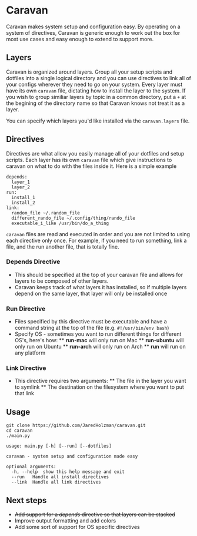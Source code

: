 # Caravan

Caravan makes system setup and configuration easy. By operating on a system of directives, Caravan is generic enough to work out the box for most use cases and easy enough to extend to support more.

## Layers
Caravan is organized around layers. Group all your setup scripts and dotfiles into a single logical directory and you can use directives to link all of your configs wherever they need to go on your system. Every layer must have its own `caravan` file, dictating how to install the layer to the system. If you wish to group similiar layers by topic in a common directory, put a `+` at the begining of the directory name so that Caravan knows not treat it as a layer.

You can specify which layers you'd like installed via the `caravan.layers` file.

## Directives
Directives are what allow you easily manage all of your dotfiles and setup scripts. Each layer has its own `caravan` file which give instructions to caravan on what to do with the files inside it. Here is a simple example
```
depends:
  layer_1
  layer_2
run:
  install_1
  install_2
link:
  random_file ~/.random_file
  different_rando_file ~/.config/thing/rando_file
  executable_i_like /usr/bin/do_a_thing
```
`caravan` files are read and executed in order and you are not limited to using each directive only once. For example, if you need to run something, link a file, and the run another file, that is totally fine.
### Depends Directive
* This should be specified at the top of your caravan file and allows for layers to be composed of other layers. 
* Caravan keeps track of what layers it has installed, so if multiple layers depend on the same layer, that layer will only be installed once
### Run Directive
* Files specified by this directive must be executable and have a command string at the top of the file (e.g. `#!/usr/bin/env bash`)
* Specify OS - sometimes you want to run different things for different OS's, here's how:
** **run-mac** will only run on Mac
** **run-ubuntu** will only run on Ubuntu
** **run-arch** will only run on Arch
** **run** will run on any platform
### Link Directive
* This directive requires two arguments:
** The file in the layer you want to symlink
** The destination on the filesystem where you want to put that link
## Usage
```
git clone https://github.com/JaredHolzman/caravan.git
cd caravan
./main.py
```

```
usage: main.py [-h] [--run] [--dotfiles]

caravan - system setup and configuration made easy

optional arguments:
  -h, --help  show this help message and exit
  --run   Handle all install directives
  --link  Handle all link directives
```

## Next steps
* ~~Add support for a *depends* directive so that layers can be stacked~~
* Improve output formatting and add colors
* Add some sort of support for OS specific directives

